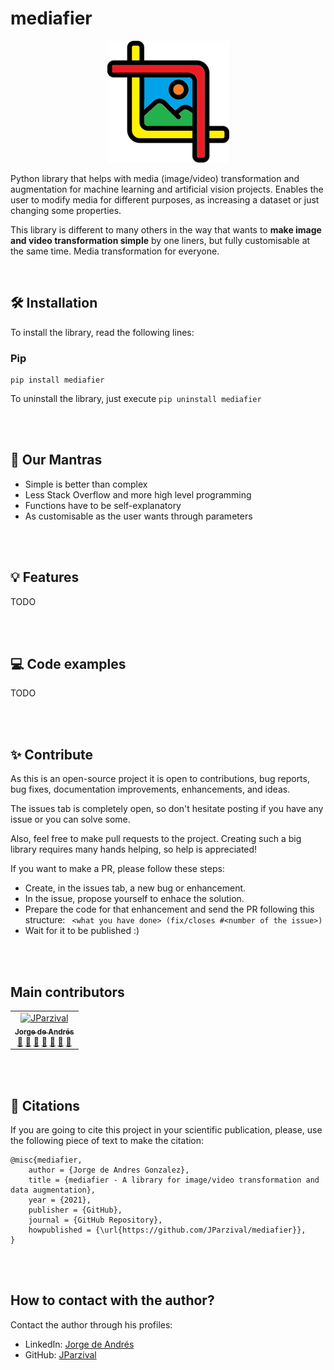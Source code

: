 # mediafier

<p align="center">
  <img src="./logo/logo_195.png" hspace="10">
</p>

Python library that helps with media (image/video) transformation and augmentation for machine learning and artificial vision projects. Enables the user to modify media for different purposes, as increasing a dataset or just changing some properties.

This library is different to many others in the way that wants to **make image and video transformation simple** by one liners, but fully customisable at the same time. Media transformation for everyone.

<br/>

## 🛠️ Installation

To install the library, read the following lines:

### Pip

```
pip install mediafier
```

To uninstall the library, just execute ```pip uninstall mediafier```

<br/>
<br/>

## 🙏 Our Mantras

* Simple is better than complex
* Less Stack Overflow and more high level programming
* Functions have to be self-explanatory
* As customisable as the user wants through parameters

<br/>
<br/>

## 💡 Features

TODO

<br/>
<br/>

## 💻 Code examples

TODO

<br/>
<br/>

## ✨ Contribute

As this is an open-source project it is open to contributions, bug reports, bug fixes, documentation improvements, enhancements, and ideas. 

The issues tab is completely open, so don't hesitate posting if you have any issue or you can solve some.

Also, feel free to make pull requests to the project. Creating such a big library requires many hands helping, so help is appreciated!

If you want to make a PR, please follow these steps:

* Create, in the issues tab, a new bug or enhancement.
* In the issue, propose yourself to enhace the solution.
* Prepare the code for that enhancement and send the PR following this structure:
    ``` <what you have done> (fix/closes #<number of the issue>)```
* Wait for it to be published :)

<br/>
<br/>

## Main contributors

<table>
  <tr>
    <td align="center">
    <a href="https://www.jparzival.com">
      <img src="https://avatars.githubusercontent.com/u/33935947?v=4" width="150px;" alt="JParzival"/><br/>
      <sub><b>Jorge de Andrés</b></sub>
    </a>
    <br/>
    <a href="" title="Author">👑</a>
    <a href="" title="Reviews the Project">👀</a>
    <a href="" title="Developer">🔧</a>
    <a href="" title="Mantains the project">🚧</a>
    <a href="" title="Answering Questions">💬</a>
    <a href="" title="Talks">📢</a> 
    <a href="" title="Documentation">📖</a> 
    </td>
  </tr>
</table>


<br/>
<br/>

## 📝 Citations

If you are going to cite this project in your scientific publication, please, use the following piece of text to make the citation:

```
@misc{mediafier,
    author = {Jorge de Andres Gonzalez},
    title = {mediafier - A library for image/video transformation and data augmentation},
    year = {2021},
    publisher = {GitHub},
    journal = {GitHub Repository},
    howpublished = {\url{https://github.com/JParzival/mediafier}},
}
```

<br/>
<br/>

## How to contact with the author?

Contact the author through his profiles:

* LinkedIn: [Jorge de Andrés](https://linkedin.com/in/jorgedeandres97)
* GitHub: [JParzival](https://github.com/JParzival)